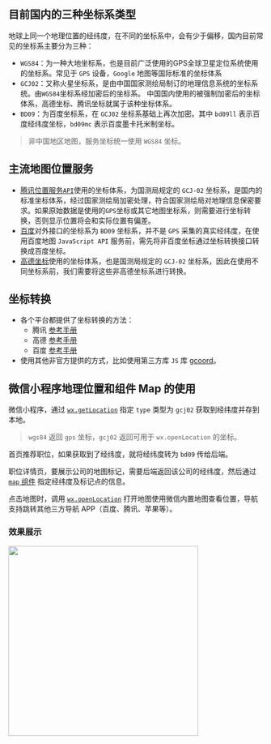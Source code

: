 ## 目前国内的三种坐标系类型

地球上同一个地理位置的经纬度，在不同的坐标系中，会有少于偏移，国内目前常见的坐标系主要分为三种：
- `WGS84`：为一种大地坐标系，也是目前广泛使用的GPS全球卫星定位系统使用的坐标系。常见于 `GPS` 设备，`Google` 地图等国际标准的坐标体系
- `GCJ02`：又称火星坐标系，是由中国国家测绘局制订的地理信息系统的坐标系统。由`WGS84`坐标系经加密后的坐标系。
中国国内使用的被强制加密后的坐标体系，高德坐标、腾讯坐标就属于该种坐标体系。
- `BD09`：为百度坐标系，在 `GCJ02` 坐标系基础上再次加密。其中 `bd09ll` 表示百度经纬度坐标，`bd09mc` 表示百度墨卡托米制坐标。

>非中国地区地图，服务坐标统一使用 `WGS84` 坐标。


## 主流地图位置服务

- [腾讯位置服务`API`](https://lbs.qq.com/webApi/javascriptGL/glGuide/glBasic)使用的坐标体系，为国测局规定的 `GCJ-02` 坐标系，是国内的标准坐标体系，经过国家测绘局加密处理，符合国家测绘局对地理信息保密要求。如果原始数据是使用的`GPS`坐标或其它地图坐标系，则需要进行坐标转换，否则显示位置将会和实际位置有偏差。
- [百度](https://lbsyun.baidu.com/index.php?title=jspopularGL/guide/coorinfo)对外接口的坐标系为 `BD09` 坐标系，并不是 `GPS` 采集的真实经纬度，在使用百度地图 `JavaScript API` 服务前，需先将非百度坐标通过坐标转换接口转换成百度坐标。 
- [高德坐标](https://lbs.amap.com/api/jsapi-v2/guide/transform/convertfrom)使用的坐标体系，也是国测局规定的 `GCJ-02` 坐标系，因此在使用不同坐标系前，我们需要将这些非高德坐标系进行转换。


## 坐标转换

- 各个平台都提供了坐标转换的方法：
	- 腾讯 [参考手册](https://lbs.qq.com/service/webService/webServiceGuide/webServiceTranslate)
	- 高德 [参考手册](https://lbs.amap.com/api/jsapi-v2/guide/transform/convertfrom)
	- 百度 [参考手册](https://lbsyun.baidu.com/jsdemo.htm#Translategroup)
- 使用其他非官方提供的方式，比如使用第三方库 `JS` 库 [gcoord](https://github.com/hujiulong/gcoord)。


## 微信小程序地理位置和组件 Map 的使用

微信小程序，通过 [`wx.getLocation`](https://developers.weixin.qq.com/miniprogram/dev/api/location/wx.getLocation.html) 指定 `type` 类型为 `gcj02` 获取到经纬度并存到本地。

>`wgs84` 返回 `gps` 坐标，`gcj02` 返回可用于 `wx.openLocation` 的坐标。

首页推荐职位，如果获取到了经纬度，就将经纬度转为 `bd09` 传给后端。

职位详情页，要展示公司的地图标记，需要后端返回该公司的经纬度，然后通过 [`map` 组件](https://developers.weixin.qq.com/miniprogram/dev/component/map.html) 指定经纬度及标记点的信息。

点击地图时，调用 [`wx.openLocation`](https://developers.weixin.qq.com/miniprogram/dev/api/location/wx.openLocation.html) 打开地图使用微信内置地图查看位置，导航支持跳转其他三方导航 APP（百度、腾讯、苹果等）。

### 效果展示

<img  referrerPolicy="no-referrer"   referrerPolicy="no-referrer"  src="https://wos.58cdn.com.cn/IjGfEdCbIlr/ishare/72f129e7-40a2-479f-8891-eeb2e4adc6481659431113983609_.gif" style="width: 375px;" />
